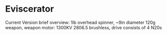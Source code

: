 # Eviscerator
Current Version brief overview: 1lb overhead spinner, ~9in diameter 120g weapon, weapon motor: 1300KV 2806.5 brushless, drive consists of 4 N20s
